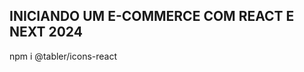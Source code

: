 INICIANDO UM E-COMMERCE COM REACT E NEXT 2024
----------------------------------------------
npm i @tabler/icons-react
